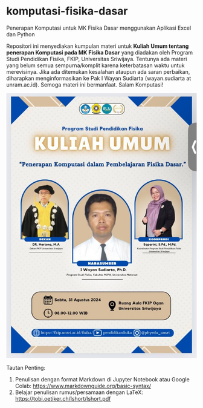 # komputasi-fisika-dasar
Penerapan Komputasi untuk MK Fisika Dasar menggunakan Aplikasi Excel dan Python

Repositori ini menyediakan kumpulan materi untuk **Kuliah Umum tentang penerapan Komputasi pada MK Fisika Dasar** yang diadakan oleh Program Studi Pendidikan Fisika, FKIP, Universitas Sriwijaya. Tentunya ada materi yang belum semua sempurna/komplit karena keterbatasan waktu untuk merevisinya. Jika ada ditemukan kesalahan ataupun ada saran perbaikan, diharapkan menginformasikan ke Pak I Wayan Sudiarta (wayan.sudiarta at unram.ac.id). Semoga materi ini bermanfaat. Salam Komputasi! 

![Kuliah Umum](Kuliah-Umum.jpeg)

Tautan Penting:
1. Penulisan dengan format Markdown di Jupyter Notebook atau Google Colab: <https://www.markdownguide.org/basic-syntax/>
2. Belajar penulisan rumus/persamaan dengan LaTeX: <https://tobi.oetiker.ch/lshort/lshort.pdf>


